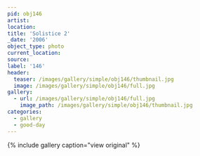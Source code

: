 ```yaml
---
pid: obj146
artist:
location:
title: 'Solistice 2'
_date: '2006'
object_type: photo
current_location:
source:
label: '146'
header:
  teaser: /images/gallery/simple/obj146/thumbnail.jpg
  image: /images/gallery/simple/obj146/full.jpg
gallery:
  - url: /images/gallery/simple/obj146/full.jpg
    image_path: /images/gallery/simple/obj146/thumbnail.jpg
categories:
  - gallery
  - good-day
---
```


{% include gallery caption="view original" %}
